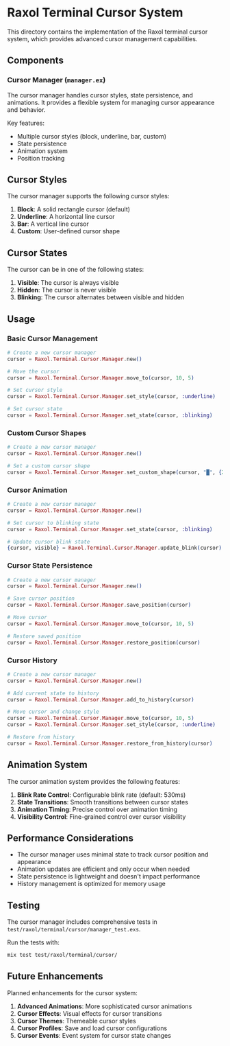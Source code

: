 # Raxol Terminal Cursor System

This directory contains the implementation of the Raxol terminal cursor system, which provides advanced cursor management capabilities.

## Components

### Cursor Manager (`manager.ex`)

The cursor manager handles cursor styles, state persistence, and animations. It provides a flexible system for managing cursor appearance and behavior.

Key features:

- Multiple cursor styles (block, underline, bar, custom)
- State persistence
- Animation system
- Position tracking

## Cursor Styles

The cursor manager supports the following cursor styles:

1. **Block**: A solid rectangle cursor (default)
2. **Underline**: A horizontal line cursor
3. **Bar**: A vertical line cursor
4. **Custom**: User-defined cursor shape

## Cursor States

The cursor can be in one of the following states:

1. **Visible**: The cursor is always visible
2. **Hidden**: The cursor is never visible
3. **Blinking**: The cursor alternates between visible and hidden

## Usage

### Basic Cursor Management

```elixir
# Create a new cursor manager
cursor = Raxol.Terminal.Cursor.Manager.new()

# Move the cursor
cursor = Raxol.Terminal.Cursor.Manager.move_to(cursor, 10, 5)

# Set cursor style
cursor = Raxol.Terminal.Cursor.Manager.set_style(cursor, :underline)

# Set cursor state
cursor = Raxol.Terminal.Cursor.Manager.set_state(cursor, :blinking)
```

### Custom Cursor Shapes

```elixir
# Create a new cursor manager
cursor = Raxol.Terminal.Cursor.Manager.new()

# Set a custom cursor shape
cursor = Raxol.Terminal.Cursor.Manager.set_custom_shape(cursor, "█", {2, 1})
```

### Cursor Animation

```elixir
# Create a new cursor manager
cursor = Raxol.Terminal.Cursor.Manager.new()

# Set cursor to blinking state
cursor = Raxol.Terminal.Cursor.Manager.set_state(cursor, :blinking)

# Update cursor blink state
{cursor, visible} = Raxol.Terminal.Cursor.Manager.update_blink(cursor)
```

### Cursor State Persistence

```elixir
# Create a new cursor manager
cursor = Raxol.Terminal.Cursor.Manager.new()

# Save cursor position
cursor = Raxol.Terminal.Cursor.Manager.save_position(cursor)

# Move cursor
cursor = Raxol.Terminal.Cursor.Manager.move_to(cursor, 10, 5)

# Restore saved position
cursor = Raxol.Terminal.Cursor.Manager.restore_position(cursor)
```

### Cursor History

```elixir
# Create a new cursor manager
cursor = Raxol.Terminal.Cursor.Manager.new()

# Add current state to history
cursor = Raxol.Terminal.Cursor.Manager.add_to_history(cursor)

# Move cursor and change style
cursor = Raxol.Terminal.Cursor.Manager.move_to(cursor, 10, 5)
cursor = Raxol.Terminal.Cursor.Manager.set_style(cursor, :underline)

# Restore from history
cursor = Raxol.Terminal.Cursor.Manager.restore_from_history(cursor)
```

## Animation System

The cursor animation system provides the following features:

1. **Blink Rate Control**: Configurable blink rate (default: 530ms)
2. **State Transitions**: Smooth transitions between cursor states
3. **Animation Timing**: Precise control over animation timing
4. **Visibility Control**: Fine-grained control over cursor visibility

## Performance Considerations

- The cursor manager uses minimal state to track cursor position and appearance
- Animation updates are efficient and only occur when needed
- State persistence is lightweight and doesn't impact performance
- History management is optimized for memory usage

## Testing

The cursor manager includes comprehensive tests in `test/raxol/terminal/cursor/manager_test.exs`.

Run the tests with:

```bash
mix test test/raxol/terminal/cursor/
```

## Future Enhancements

Planned enhancements for the cursor system:

1. **Advanced Animations**: More sophisticated cursor animations
2. **Cursor Effects**: Visual effects for cursor transitions
3. **Cursor Themes**: Themeable cursor styles
4. **Cursor Profiles**: Save and load cursor configurations
5. **Cursor Events**: Event system for cursor state changes
